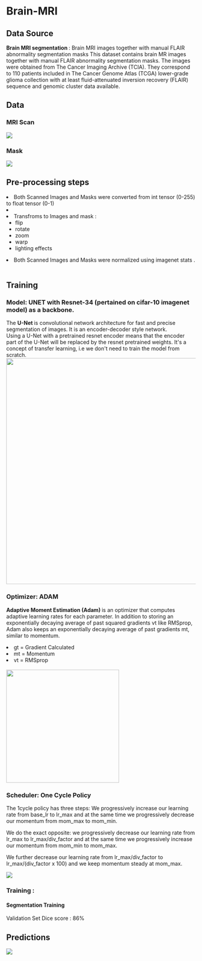 # Brain-MRI

## Data Source

<b> Brain MRI segmentation </b> : Brain MRI images together with manual FLAIR abnormality segmentation masks
This dataset contains brain MR images together with manual FLAIR abnormality segmentation masks.
The images were obtained from The Cancer Imaging Archive (TCIA).
They correspond to 110 patients included in The Cancer Genome Atlas (TCGA) lower-grade glioma collection with at least fluid-attenuated inversion recovery (FLAIR) sequence and genomic cluster data available.

## Data
### MRI Scan

<img src="https://www.kaggleusercontent.com/kf/45471353/eyJhbGciOiJkaXIiLCJlbmMiOiJBMTI4Q0JDLUhTMjU2In0..M98Q2u6MUJTnAiS_u9Tbug.vb2T7UMmEs-FzF97jSsdiuzdIib9E1zC8jIGEMQQKa0zUPj9ITECFUBzMyMa_XsPZUEcZLMIfbSLJRpaBbsXrrdqr9u7zxtq-rIRIfks5-15s7Rssba2oLAtJ7ZhpMHn7RA63V2K4clKxQzHixNQWUCVK7eTH5bnrXW59x0uJa7M1Pg6x1T8gIQ0pZha63Esvl9CRInoOXbhvuIfZo-nhWvK74GnzqV-pCy8BebAZxnPjd40yznrfWVWKYD07H_pCQGZO1JojL9SnPLeCdGOJsSX4w4vVfTilxe4KlGqUGeVFN1Y_zX72f4JstBlgbEvhOPI3ggLpPFO4pYUHGxbBw7cK2qZ7UUojE5bJTPc7LZz8Fpgs2N5HR5ydjpYuZ-DXPVbSFWBS4aCMdj9YHM7qnig-WOS7ZJYGXo-5xiqnso-33db-6keSrVgw9Sy6-ri_CHajcjG-PqAJHu3B_j5fyi1KhyuU5GCf8sZJHNzFgqAFpKq-Umv-X1rRaj9bAQw8sSR146ojEdL_vO_axXOyqveQjllCKErzkiC4hZ2xfZh7YPKqKq5I69pPOXLPEo_zU7lUbZsjXyEx5T7kbfiEnMNukl8uRphh4AYLYO1FnezYvkNvfRGEI9T7zfOUZHC.zPRnV0NHmf9ZByDCTguV0Q/__results___files/__results___7_1.png"/>

### Mask

<img src="https://www.kaggleusercontent.com/kf/45471353/eyJhbGciOiJkaXIiLCJlbmMiOiJBMTI4Q0JDLUhTMjU2In0..M98Q2u6MUJTnAiS_u9Tbug.vb2T7UMmEs-FzF97jSsdiuzdIib9E1zC8jIGEMQQKa0zUPj9ITECFUBzMyMa_XsPZUEcZLMIfbSLJRpaBbsXrrdqr9u7zxtq-rIRIfks5-15s7Rssba2oLAtJ7ZhpMHn7RA63V2K4clKxQzHixNQWUCVK7eTH5bnrXW59x0uJa7M1Pg6x1T8gIQ0pZha63Esvl9CRInoOXbhvuIfZo-nhWvK74GnzqV-pCy8BebAZxnPjd40yznrfWVWKYD07H_pCQGZO1JojL9SnPLeCdGOJsSX4w4vVfTilxe4KlGqUGeVFN1Y_zX72f4JstBlgbEvhOPI3ggLpPFO4pYUHGxbBw7cK2qZ7UUojE5bJTPc7LZz8Fpgs2N5HR5ydjpYuZ-DXPVbSFWBS4aCMdj9YHM7qnig-WOS7ZJYGXo-5xiqnso-33db-6keSrVgw9Sy6-ri_CHajcjG-PqAJHu3B_j5fyi1KhyuU5GCf8sZJHNzFgqAFpKq-Umv-X1rRaj9bAQw8sSR146ojEdL_vO_axXOyqveQjllCKErzkiC4hZ2xfZh7YPKqKq5I69pPOXLPEo_zU7lUbZsjXyEx5T7kbfiEnMNukl8uRphh4AYLYO1FnezYvkNvfRGEI9T7zfOUZHC.zPRnV0NHmf9ZByDCTguV0Q/__results___files/__results___7_2.png"/>

## Pre-processing steps

<li> Both Scanned Images and Masks were converted from int tensor (0-255) to float tensor (0-1) <li>
<li> Transfroms to Images and mask : <ul>
   <li>    flip </li>
   <li>    rotate </li>
   <li>    zoom </li>
   <li>    warp </li>
  <li>    lighting effects </li></ul>

</li>  
<li> Both Scanned Images and Masks were  normalized using imagenet stats .</li><br>




## Training

### Model: UNET with Resnet-34 (pertained on cifar-10 imagenet model) as a backbone.
The <b> U-Net </b> is convolutional network architecture for fast and precise segmentation of images. It is an encoder-decoder style network.<br>
Using a U-Net with a pretrained resnet encoder means that the encoder part of the U-Net will be replaced by the resnet pretrained weights. It's a concept of transfer learning, i.e we don't need to train the model from scratch.<br>
<img src="https://github.com/orion29/Satellite-Image-Segmentation-for-Flood-Damage-Analysis/blob/main/Images/unet.png" width="600">

### Optimizer: ADAM

<b> Adaptive Moment Estimation (Adam) </b> is  an optimizer that computes adaptive learning rates for each parameter. In addition to storing an exponentially decaying average of past squared gradients vt like RMSprop, Adam also keeps an exponentially decaying average of past gradients mt, similar to momentum.
<li> gt =  Gradient Calculated </li>
<li> mt =  Momentum </li>
<li> vt =  RMSprop </li><br>
<img src="https://github.com/orion29/Satellite-Image-Segmentation-for-Flood-Damage-Analysis/blob/main/Images/moment.png" width="300">

### Scheduler: One Cycle Policy

The 1cycle policy has three steps:
We progressively increase our learning rate from base_lr to lr_max and at the same time we progressively decrease our momentum from mom_max to mom_min.

We do the exact opposite: we progressively decrease our learning rate from lr_max to lr_max/div_factor and at the same time we progressively increase our momentum from mom_min to mom_max.

We further decrease our learning rate from lr_max/div_factor to lr_max/(div_factor x 100) and we keep momentum steady at mom_max.
              			
<img src="https://github.com/orion29/Satellite-Image-Segmentation-for-Flood-Damage-Analysis/blob/main/Images/onefit.png"/>

### Training :

#### Segmentation Training  

Validation Set Dice score : 86%

## Predictions
 

<img src="https://www.kaggleusercontent.com/kf/45471353/eyJhbGciOiJkaXIiLCJlbmMiOiJBMTI4Q0JDLUhTMjU2In0..M98Q2u6MUJTnAiS_u9Tbug.vb2T7UMmEs-FzF97jSsdiuzdIib9E1zC8jIGEMQQKa0zUPj9ITECFUBzMyMa_XsPZUEcZLMIfbSLJRpaBbsXrrdqr9u7zxtq-rIRIfks5-15s7Rssba2oLAtJ7ZhpMHn7RA63V2K4clKxQzHixNQWUCVK7eTH5bnrXW59x0uJa7M1Pg6x1T8gIQ0pZha63Esvl9CRInoOXbhvuIfZo-nhWvK74GnzqV-pCy8BebAZxnPjd40yznrfWVWKYD07H_pCQGZO1JojL9SnPLeCdGOJsSX4w4vVfTilxe4KlGqUGeVFN1Y_zX72f4JstBlgbEvhOPI3ggLpPFO4pYUHGxbBw7cK2qZ7UUojE5bJTPc7LZz8Fpgs2N5HR5ydjpYuZ-DXPVbSFWBS4aCMdj9YHM7qnig-WOS7ZJYGXo-5xiqnso-33db-6keSrVgw9Sy6-ri_CHajcjG-PqAJHu3B_j5fyi1KhyuU5GCf8sZJHNzFgqAFpKq-Umv-X1rRaj9bAQw8sSR146ojEdL_vO_axXOyqveQjllCKErzkiC4hZ2xfZh7YPKqKq5I69pPOXLPEo_zU7lUbZsjXyEx5T7kbfiEnMNukl8uRphh4AYLYO1FnezYvkNvfRGEI9T7zfOUZHC.zPRnV0NHmf9ZByDCTguV0Q/__results___files/__results___35_1.png"/>
          

